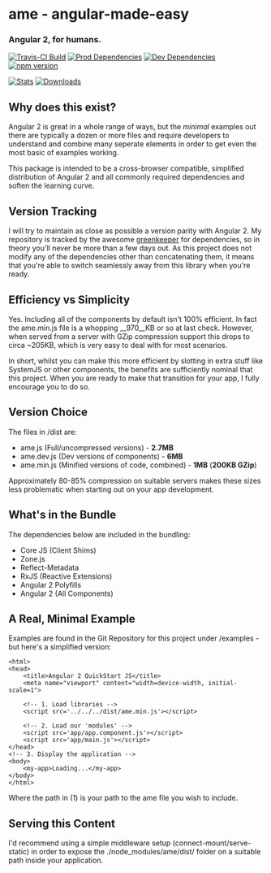 # ame - angular-made-easy
### Angular 2, for humans.
[![Travis-CI Build](https://travis-ci.org/steve-gray/ame.svg?branch=master)](https://travis-ci.org/steve-gray/ame)
[![Prod Dependencies](https://david-dm.org/steve-gray/ame/status.svg)](https://david-dm.org/steve-gray/ame)
[![Dev Dependencies](https://david-dm.org/steve-gray/ame/dev-status.svg)](https://david-dm.org/steve-gray/ame#info=devDependencies)
[![npm version](https://badge.fury.io/js/ame.svg)](https://badge.fury.io/js/ame)

[![Stats](https://nodei.co/npm/ame.png?downloads=true&downloadRank=true&stars=true)](https://npmjs.com/package/ame)
[![Downloads](https://nodei.co/npm-dl/ame.png?height=2)](https://npmjs.com/package/ame)


## Why does this exist?
Angular 2 is great in a whole range of ways, but the _minimal_ examples out there
are typically a dozen or more files and require developers to understand and combine many
seperate elements in order to get even the most basic of examples working.

This package is intended to be a cross-browser compatible, simplified distribution of
Angular 2 and all commonly required dependencies and soften the learning curve.

## Version Tracking
I will try to maintain as close as possible a version parity with Angular 2. My
repository is tracked by the awesome [greenkeeper](http://greenkeeper.io) for
dependencies, so in theory you'll never be more than a few days out. As this project
does not modify any of the dependencies other than concatenating them, it means that you're
able to switch seamlessly away from this library when you're ready.

## Efficiency vs Simplicity
Yes. Including all of the components by default isn't 100% efficient. In fact the
ame.min.js file is a whopping __970__KB or so at last check. However, when served
from a server with GZip compression support this drops to circa ~205KB, which is
very easy to deal with for most scenarios.

In short, whilst you can make this more efficient by slotting in extra stuff like
SystemJS or other components, the benefits are sufficiently nominal that this project.
When you are ready to make that transition for your app, I fully encourage you to do so.

## Version Choice
The files in /dist are:

  - ame.js (Full/uncompressed versions) - __2.7MB__
  - ame.dev.js (Dev versions of components) - __6MB__
  - ame.min.js (Minified versions of code, combined) - __1MB__ (__200KB GZip__)

Approximately 80-85% compression on suitable servers makes these
sizes less problematic when starting out on your app development.

## What's in the Bundle
The dependencies below are included in the bundling:

  - Core JS (Client Shims)
  - Zone.js
  - Reflect-Metadata
  - RxJS (Reactive Extensions)
  - Angular 2 Polyfills
  - Angular 2 (All Components)

## A Real, Minimal Example
Examples are found in the Git Repository for this project under
/examples - but here's a simplified version:

    <html>
    <head>
        <title>Angular 2 QuickStart JS</title>
        <meta name="viewport" content="width=device-width, initial-scale=1">

        <!-- 1. Load libraries -->
        <script src='../../../dist/ame.min.js'></script>

        <!-- 2. Load our 'modules' -->
        <script src='app/app.component.js'></script>
        <script src='app/main.js'></script>
    </head>
    <!-- 3. Display the application -->
    <body>
        <my-app>Loading...</my-app>
    </body>
    </html>

Where the path in (1) is your path to the ame file you wish to include.

## Serving this Content
I'd recommend using a simple middleware setup (connect-mount/serve-static) in order to
expose the ./node_modules/ame/dist/ folder on a suitable path inside your application.

